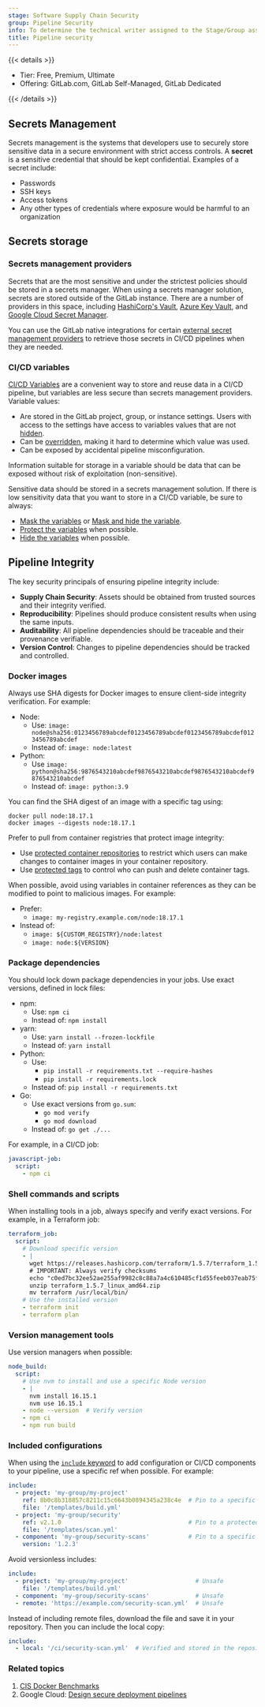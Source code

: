 ```yaml
---
stage: Software Supply Chain Security
group: Pipeline Security
info: To determine the technical writer assigned to the Stage/Group associated with this page, see https://handbook.gitlab.com/handbook/product/ux/technical-writing/#assignments
title: Pipeline security
---
```


{{< details >}}

- Tier: Free, Premium, Ultimate
- Offering: GitLab.com, GitLab Self-Managed, GitLab Dedicated

{{< /details >}}

## Secrets Management

Secrets management is the systems that developers use to securely store sensitive data
in a secure environment with strict access controls. A **secret** is a sensitive credential
that should be kept confidential. Examples of a secret include:

- Passwords
- SSH keys
- Access tokens
- Any other types of credentials where exposure would be harmful to an organization

## Secrets storage

### Secrets management providers

Secrets that are the most sensitive and under the strictest policies should be stored
in a secrets manager. When using a secrets manager solution, secrets are stored outside
of the GitLab instance. There are a number of providers in this space, including
[HashiCorp's Vault](https://www.vaultproject.io), [Azure Key Vault](https://azure.microsoft.com/en-us/products/key-vault),
and [Google Cloud Secret Manager](https://cloud.google.com/security/products/secret-manager).

You can use the GitLab native integrations for certain [external secret management providers](../secrets/_index.md) to retrieve those secrets in CI/CD pipelines when they are needed.

### CI/CD variables

[CI/CD Variables](../variables/_index.md) are a convenient way to store and reuse data
in a CI/CD pipeline, but variables are less secure than secrets management providers.
Variable values:

- Are stored in the GitLab project, group, or instance settings. Users with access
  to the settings have access to variables values that are not [hidden](../variables/_index.md#hide-a-cicd-variable).
- Can be [overridden](../variables/_index.md#use-pipeline-variables),
  making it hard to determine which value was used.
- Can be exposed by accidental pipeline misconfiguration.

Information suitable for storage in a variable should be data that can be exposed without risk of exploitation (non-sensitive).

Sensitive data should be stored in a secrets management solution. If there is low
sensitivity data that you want to store in a CI/CD variable, be sure to always:

- [Mask the variables](../variables/_index.md#mask-a-cicd-variable)
  or [Mask and hide the variable](../variables/_index.md#hide-a-cicd-variable).
- [Protect the variables](../variables/_index.md#protect-a-cicd-variable) when possible.
- [Hide the variables](../variables/_index.md#hide-a-cicd-variable) when possible.

## Pipeline Integrity

The key security principals of ensuring pipeline integrity include:

- **Supply Chain Security**: Assets should be obtained from trusted sources and their integrity verified.
- **Reproducibility**: Pipelines should produce consistent results when using the same inputs.
- **Auditability**: All pipeline dependencies should be traceable and their provenance verifiable.
- **Version Control**: Changes to pipeline dependencies should be tracked and controlled.

### Docker images

Always use SHA digests for Docker images to ensure client-side integrity verification.
For example:

- Node:
  - Use: `image: node@sha256:0123456789abcdef0123456789abcdef0123456789abcdef0123456789abcdef`
  - Instead of: `image: node:latest`
- Python:
  - Use `image: python@sha256:9876543210abcdef9876543210abcdef9876543210abcdef9876543210abcdef`
  - Instead of: `image: python:3.9`

You can find the SHA digest of an image with a specific tag using:

```shell
docker pull node:18.17.1
docker images --digests node:18.17.1
```

Prefer to pull from container registries that protect image integrity:

- Use [protected container repositories](../../user/packages/container_registry/container_repository_protection_rules.md)
  to restrict which users can make changes to container images in your container repository.
- Use [protected tags](../../user/packages/container_registry/protected_container_tags.md)
  to control who can push and delete container tags.

When possible, avoid using variables in container references as they can be modified to point to malicious images.
For example:

- Prefer:
  - `image: my-registry.example.com/node:18.17.1`
- Instead of:
  - `image: ${CUSTOM_REGISTRY}/node:latest`
  - `image: node:${VERSION}`

### Package dependencies

You should lock down package dependencies in your jobs. Use exact versions, defined in lock files:

- npm:
  - Use: `npm ci`
  - Instead of: `npm install`
- yarn:
  - Use: `yarn install --frozen-lockfile`
  - Instead of: `yarn install`
- Python:
  - Use:
    - `pip install -r requirements.txt --require-hashes`
    - `pip install -r requirements.lock`
  - Instead of: `pip install -r requirements.txt`
- Go:
  - Use exact versions from `go.sum`:
    - `go mod verify`
    - `go mod download`
  - Instead of: `go get ./...`

For example, in a CI/CD job:

```yaml
javascript-job:
  script:
    - npm ci
```

### Shell commands and scripts

When installing tools in a job, always specify and verify exact versions.
For example, in a Terraform job:

```yaml
terraform_job:
  script:
    # Download specific version
    - |
      wget https://releases.hashicorp.com/terraform/1.5.7/terraform_1.5.7_linux_amd64.zip
      # IMPORTANT: Always verify checksums
      echo "c0ed7bc32ee52ae255af9982c8c88a7a4c610485cf1d55feeb037eab75fa082c terraform_1.5.7_linux_amd64.zip" | sha256sum -c
      unzip terraform_1.5.7_linux_amd64.zip
      mv terraform /usr/local/bin/
    # Use the installed version
    - terraform init
    - terraform plan
```

### Version management tools

Use version managers when possible:

```yaml
node_build:
  script:
    # Use nvm to install and use a specific Node version
    - |
      nvm install 16.15.1
      nvm use 16.15.1
    - node --version  # Verify version
    - npm ci
    - npm run build
```

### Included configurations

When using the [`include` keyword](../yaml/_index.md#include) to add configuration
or CI/CD components to your pipeline, use a specific ref when possible. For example:

```yaml
include:
  - project: 'my-group/my-project'
    ref: 8b0c8b318857c8211c15c6643b0894345a238c4e  # Pin to a specific commit
    file: '/templates/build.yml'
  - project: 'my-group/security'
    ref: v2.1.0                                    # Pin to a protected tag
    file: '/templates/scan.yml'
  - component: 'my-group/security-scans'           # Pin to a specific version
    version: '1.2.3'
```

Avoid versionless includes:

```yaml
include:
  - project: 'my-group/my-project'                   # Unsafe
    file: '/templates/build.yml'
  - component: 'my-group/security-scans'             # Unsafe
  - remote: 'https://example.com/security-scan.yml'  # Unsafe
```

Instead of including remote files, download the file and save it in your repository.
Then you can include the local copy:

```yaml
include:
  - local: '/ci/security-scan.yml'  # Verified and stored in the repository
```

### Related topics

1. [CIS Docker Benchmarks](https://www.cisecurity.org/benchmark/docker)
1. Google Cloud: [Design secure deployment pipelines](https://cloud.google.com/architecture/design-secure-deployment-pipelines-bp)
